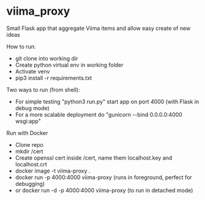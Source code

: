 # viima_proxy
Small Flask app that aggregate Viima items and allow easy create of new ideas

How to run:
- git clone into working dir
- Create python virtual env in working folder
- Activate venv
- pip3 install -r requirements.txt

Two ways to run (from shell):
- For simple testing "python3 run.py" start app on port 4000 (with Flask in debug mode)
- For a more scalable deployment do "gunicorn --bind 0.0.0.0:4000 wsgi:app"

Run with Docker
- Clone repo
- mkdir /cert
- Create openssl cert inside /cert, name them localhost.key and localhost.crt
- docker image -t viima-proxy .
- docker run -p 4000:4000 viima-proxy (runs in foreground, perfect for debugging)
- or docker run -d -p 4000:4000 viima-proxy (to run in detached mode)
